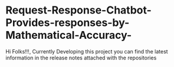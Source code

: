 # Request-Response-Chatbot-Provides-responses-by-Mathematical-Accuracy-


Hi Folks!!!,
Currently Developing this project you can find the latest information in the release notes attached with the repositories
